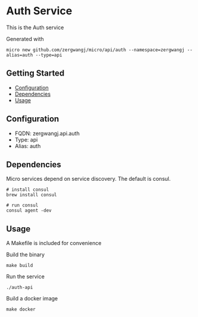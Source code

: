 # Auth Service

This is the Auth service

Generated with

```
micro new github.com/zergwangj/micro/api/auth --namespace=zergwangj --alias=auth --type=api
```

## Getting Started

- [Configuration](#configuration)
- [Dependencies](#dependencies)
- [Usage](#usage)

## Configuration

- FQDN: zergwangj.api.auth
- Type: api
- Alias: auth

## Dependencies

Micro services depend on service discovery. The default is consul.

```
# install consul
brew install consul

# run consul
consul agent -dev
```

## Usage

A Makefile is included for convenience

Build the binary

```
make build
```

Run the service
```
./auth-api
```

Build a docker image
```
make docker
```